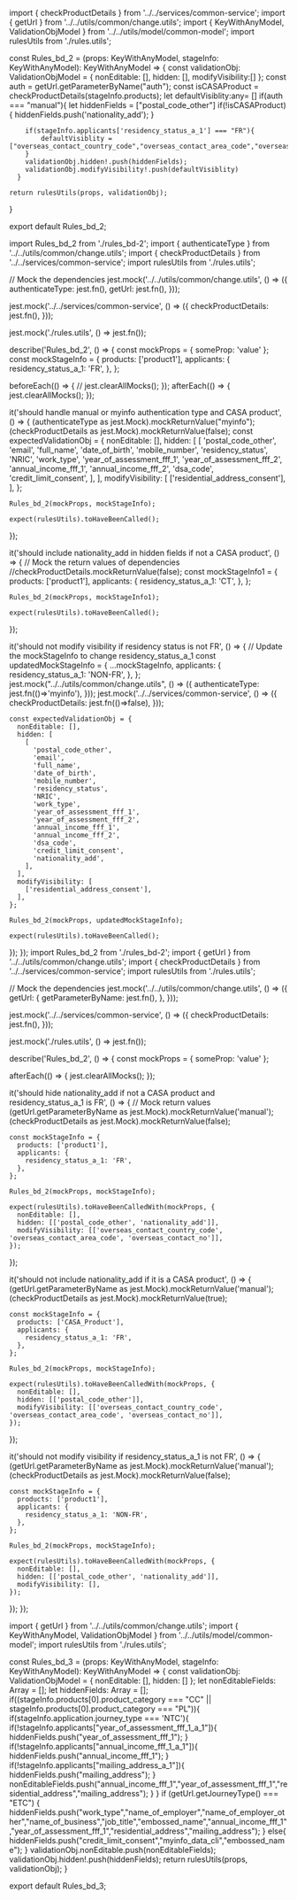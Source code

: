 import { checkProductDetails } from '../../services/common-service';
import { getUrl } from '../../utils/common/change.utils';
import { KeyWithAnyModel, ValidationObjModel } from '../../utils/model/common-model';
import rulesUtils from './rules.utils';

const Rules_bd_2 = (props: KeyWithAnyModel, stageInfo: KeyWithAnyModel): KeyWithAnyModel => {
    const validationObj: ValidationObjModel = {
        nonEditable: [],
        hidden: [],
        modifyVisibility:[]
    };
    const auth = getUrl.getParameterByName("auth");
    const isCASAProduct = checkProductDetails(stageInfo.products);
    let defaultVisiblity:any= []
    if(auth === "manual"){
        let hiddenFields = ["postal_code_other"]
        if(!isCASAProduct){
            hiddenFields.push('nationality_add');
        }

        if(stageInfo.applicants['residency_status_a_1'] === "FR"){
            defaultVisiblity = ["overseas_contact_country_code","overseas_contact_area_code","overseas_contact_no"];
        }
        validationObj.hidden!.push(hiddenFields);
        validationObj.modifyVisibility!.push(defaultVisiblity)
      }

    return rulesUtils(props, validationObj);
}

export default Rules_bd_2;

import Rules_bd_2 from './rules_bd-2';
import { authenticateType } from '../../utils/common/change.utils';
import { checkProductDetails } from '../../services/common-service';
import rulesUtils from './rules.utils';

// Mock the dependencies
jest.mock('../../utils/common/change.utils', () => ({
  authenticateType: jest.fn(),
  getUrl: jest.fn(),
}));

jest.mock('../../services/common-service', () => ({
  checkProductDetails: jest.fn(),
}));

jest.mock('./rules.utils', () => jest.fn());

describe('Rules_bd_2', () => {
  const mockProps = { someProp: 'value' };
  const mockStageInfo = {
    products: ['product1'],
    applicants: {
      residency_status_a_1: 'FR',
    },
  };

  beforeEach(() => {
    // jest.clearAllMocks();
  });
  afterEach(() => {
    jest.clearAllMocks();
  });

  it('should handle manual or myinfo authentication type and CASA product', () => {
(authenticateType as jest.Mock).mockReturnValue("myinfo");
(checkProductDetails as jest.Mock).mockReturnValue(false);
    const expectedValidationObj = {
      nonEditable: [],
      hidden: [
        [
          'postal_code_other',
          'email',
          'full_name',
          'date_of_birth',
          'mobile_number',
          'residency_status',
          'NRIC',
          'work_type',
          'year_of_assessment_fff_1',
          'year_of_assessment_fff_2',
          'annual_income_fff_1',
          'annual_income_fff_2',
          'dsa_code',
          'credit_limit_consent',
        ],
      ],
      modifyVisibility: [
        ['residential_address_consent'],
      ],
    };

    Rules_bd_2(mockProps, mockStageInfo);

    expect(rulesUtils).toHaveBeenCalled();
  });

  it('should include nationality_add in hidden fields if not a CASA product', () => {
    // Mock the return values of dependencies
    //checkProductDetails.mockReturnValue(false);
    const mockStageInfo1 = {
      products: ['product1'],
      applicants: {
        residency_status_a_1: 'CT',
      },
    };
  
    Rules_bd_2(mockProps, mockStageInfo1);

    expect(rulesUtils).toHaveBeenCalled();
  });

  it('should not modify visibility if residency status is not FR', () => {
    // Update the mockStageInfo to change residency_status_a_1
    const updatedMockStageInfo = {
      ...mockStageInfo,
      applicants: {
        residency_status_a_1: 'NON-FR',
      },
    };
    jest.mock("../../utils/common/change.utils", () => ({
      authenticateType: jest.fn(()=>'myinfo'),
    }));
    jest.mock('../../services/common-service', () => ({
      checkProductDetails: jest.fn(()=>false),
    }));

    const expectedValidationObj = {
      nonEditable: [],
      hidden: [
        [
          'postal_code_other',
          'email',
          'full_name',
          'date_of_birth',
          'mobile_number',
          'residency_status',
          'NRIC',
          'work_type',
          'year_of_assessment_fff_1',
          'year_of_assessment_fff_2',
          'annual_income_fff_1',
          'annual_income_fff_2',
          'dsa_code',
          'credit_limit_consent',
          'nationality_add',
        ],
      ],
      modifyVisibility: [
        ['residential_address_consent'],
      ],
    };

    Rules_bd_2(mockProps, updatedMockStageInfo);

    expect(rulesUtils).toHaveBeenCalled();
  });
});
import Rules_bd_2 from './rules_bd-2';
import { getUrl } from '../../utils/common/change.utils';
import { checkProductDetails } from '../../services/common-service';
import rulesUtils from './rules.utils';

// Mock the dependencies
jest.mock('../../utils/common/change.utils', () => ({
  getUrl: {
    getParameterByName: jest.fn(),
  },
}));

jest.mock('../../services/common-service', () => ({
  checkProductDetails: jest.fn(),
}));

jest.mock('./rules.utils', () => jest.fn());

describe('Rules_bd_2', () => {
  const mockProps = { someProp: 'value' };

  afterEach(() => {
    jest.clearAllMocks();
  });

  it('should hide nationality_add if not a CASA product and residency_status_a_1 is FR', () => {
    // Mock return values
    (getUrl.getParameterByName as jest.Mock).mockReturnValue('manual');
    (checkProductDetails as jest.Mock).mockReturnValue(false);

    const mockStageInfo = {
      products: ['product1'],
      applicants: {
        residency_status_a_1: 'FR',
      },
    };

    Rules_bd_2(mockProps, mockStageInfo);

    expect(rulesUtils).toHaveBeenCalledWith(mockProps, {
      nonEditable: [],
      hidden: [['postal_code_other', 'nationality_add']],
      modifyVisibility: [['overseas_contact_country_code', 'overseas_contact_area_code', 'overseas_contact_no']],
    });
  });

  it('should not include nationality_add if it is a CASA product', () => {
    (getUrl.getParameterByName as jest.Mock).mockReturnValue('manual');
    (checkProductDetails as jest.Mock).mockReturnValue(true);

    const mockStageInfo = {
      products: ['CASA_Product'],
      applicants: {
        residency_status_a_1: 'FR',
      },
    };

    Rules_bd_2(mockProps, mockStageInfo);

    expect(rulesUtils).toHaveBeenCalledWith(mockProps, {
      nonEditable: [],
      hidden: [['postal_code_other']],
      modifyVisibility: [['overseas_contact_country_code', 'overseas_contact_area_code', 'overseas_contact_no']],
    });
  });

  it('should not modify visibility if residency_status_a_1 is not FR', () => {
    (getUrl.getParameterByName as jest.Mock).mockReturnValue('manual');
    (checkProductDetails as jest.Mock).mockReturnValue(false);

    const mockStageInfo = {
      products: ['product1'],
      applicants: {
        residency_status_a_1: 'NON-FR',
      },
    };

    Rules_bd_2(mockProps, mockStageInfo);

    expect(rulesUtils).toHaveBeenCalledWith(mockProps, {
      nonEditable: [],
      hidden: [['postal_code_other', 'nationality_add']],
      modifyVisibility: [],
    });
  });
});

import { getUrl } from '../../utils/common/change.utils';
import { KeyWithAnyModel, ValidationObjModel } from '../../utils/model/common-model';
import rulesUtils from './rules.utils';

const Rules_bd_3 = (props: KeyWithAnyModel, stageInfo: KeyWithAnyModel): KeyWithAnyModel => {
    const validationObj: ValidationObjModel = {
        nonEditable: [],
        hidden: []
    };
    let nonEditableFields: Array<string> = [];
    let hiddenFields: Array<string> = [];
    if((stageInfo.products[0].product_category === "CC" || stageInfo.products[0].product_category === "PL")){
        if(stageInfo.application.journey_type === 'NTC'){
            if(!stageInfo.applicants["year_of_assessment_fff_1_a_1"]){
                hiddenFields.push("year_of_assessment_fff_1");
            }
            if(!stageInfo.applicants["annual_income_fff_1_a_1"]){
                hiddenFields.push("annual_income_fff_1");
            }
            if(!stageInfo.applicants["mailing_address_a_1"]){
                hiddenFields.push("mailing_address");
            }
            nonEditableFields.push("annual_income_fff_1","year_of_assessment_fff_1","residential_address","mailing_address");
        }
    }
    if (getUrl.getJourneyType() === "ETC") {
        hiddenFields.push("work_type","name_of_employer","name_of_employer_other","name_of_business","job_title","embossed_name","annual_income_fff_1","year_of_assessment_fff_1","residential_address","mailing_address");
    }
    else{
        hiddenFields.push("credit_limit_consent","myinfo_data_cli","embossed_name");
      }
    validationObj.nonEditable.push(nonEditableFields);
    validationObj.hidden!.push(hiddenFields);
    return rulesUtils(props, validationObj);
}

export default Rules_bd_3;

